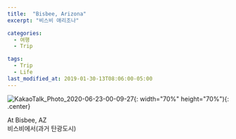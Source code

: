 ```yaml
---
title:  "Bisbee, Arizona"
excerpt: "비스비 애리조나"

categories:
  - 여행
  - Trip

tags:
  - Trip
  - Life
last_modified_at: 2019-01-30-13T08:06:00-05:00
---
```

![KakaoTalk_Photo_2020-06-23-00-09-27](https://user-images.githubusercontent.com/43649503/85304199-6fd61400-b4e6-11ea-9e20-bcdbd87df435.jpeg){: width="70%" height="70%"){: .center}



<div style="text-align: left">At Bisbee, AZ</div>

<div style="text-align: left">비스비에서(과거 탄광도시)</div>
